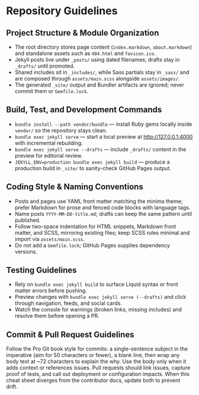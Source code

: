 # Repository Guidelines

## Project Structure & Module Organization
- The root directory stores page content (`index.markdown`, `about.markdown`) and standalone assets such as `404.html` and `favicon.ico`.
- Jekyll posts live under `_posts/` using dated filenames; drafts stay in `_drafts/` until promoted.
- Shared includes sit in `_includes/`, while Sass partials stay in `_sass/` and are composed through `assets/main.scss` alongside `assets/images/`.
- The generated `_site/` output and Bundler artifacts are ignored; never commit them or `Gemfile.lock`.

## Build, Test, and Development Commands
- `bundle install --path vendor/bundle` — install Ruby gems locally inside `vendor/` so the repository stays clean.
- `bundle exec jekyll serve` — start a local preview at http://127.0.0.1:4000 with incremental rebuilding.
- `bundle exec jekyll serve --drafts` — include `_drafts/` content in the preview for editorial review.
- `JEKYLL_ENV=production bundle exec jekyll build` — produce a production build in `_site/` to sanity-check GitHub Pages output.

## Coding Style & Naming Conventions
- Posts and pages use YAML front matter matching the minima theme; prefer Markdown for prose and fenced code blocks with language tags.
- Name posts `YYYY-MM-DD-title.md`; drafts can keep the same pattern until published.
- Follow two-space indentation for HTML snippets, Markdown front matter, and SCSS, mirroring existing files; keep SCSS rules minimal and import via `assets/main.scss`.
- Do not add a `Gemfile.lock`; GitHub Pages supplies dependency versions.

## Testing Guidelines
- Rely on `bundle exec jekyll build` to surface Liquid syntax or front matter errors before pushing.
- Preview changes with `bundle exec jekyll serve (--drafts)` and click through navigation, feeds, and social cards.
- Watch the console for warnings (broken links, missing includes) and resolve them before opening a PR.

## Commit & Pull Request Guidelines

Follow the Pro Git book style for commits: a single-sentence subject in the imperative (aim for 50 characters or fewer), a blank line, then wrap any body text at ~72 characters to explain the why. Use the body only when it adds context or references issues. Pull requests should link issues, capture proof of tests, and call out deployment or configuration impacts. When this cheat sheet diverges from the contributor docs, update both to prevent drift.
